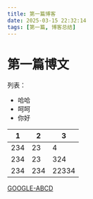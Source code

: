 ```yaml
---
title: 第一篇博客
date: 2025-03-15 22:32:14
tags: [第一篇, 博客总结]
---
```


# 第一篇博文

列表：

-   哈哈
-   呵呵
-   你好

| 1    | 2    | 3     |
| ---- | ---- | ----- |
| 234  | 23   | 4     |
| 234  | 23   | 324   |
| 234  | 234  | 22334 |

[GOOGLE-ABCD](google.com)



